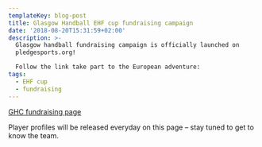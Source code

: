 ```yaml
---
templateKey: blog-post
title: Glasgow Handball EHF cup fundraising campaign
date: '2018-08-20T15:31:59+02:00'
description: >-
  Glasgow handball fundraising campaign is officially launched on
  pledgesports.org!

  Follow the link take part to the European adventure:
tags:
  - EHF cup
  - fundraising
---
```

[GHC fundraising page](https://www.pledgesports.org/projects/glasgow-handball-club-european-campaign-201819-3/)

Player profiles will be released everyday on this page – stay tuned to get to know the team.
